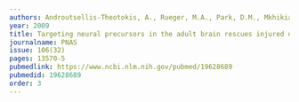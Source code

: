```yaml
---
authors: Androutsellis-Theotokis, A., Rueger, M.A., Park, D.M., Mkhikian, H., <b>Korb, E.</b>, Chenoweth, J.G., Poser, S.W., Boyd, J.D., Munasinghe, J., Padmanabhan, R., Koretsky, A.P., and McKay, R.D.G.
year: 2009
title: Targeting neural precursors in the adult brain rescues injured dopamine neurons
journalname: PNAS
issue: 106(32)
pages: 13570-5
pubmedlink: https://www.ncbi.nlm.nih.gov/pubmed/19628689
pubmedid: 19628689
order: 3
---
```

